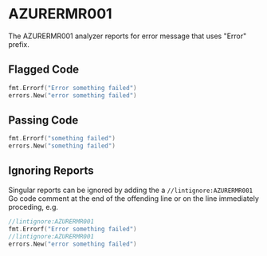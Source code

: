 # AZURERMR001

The AZURERMR001 analyzer reports for error message that uses "Error" prefix.

## Flagged Code

```go
fmt.Errorf("Error something failed")
errors.New("error something failed")
```

## Passing Code

```go
fmt.Errorf("something failed")
errors.New("something failed")
```

## Ignoring Reports

Singular reports can be ignored by adding the a `//lintignore:AZURERMR001` Go code comment at the end of the offending line or on the line immediately proceding, e.g.

```go
//lintignore:AZURERMR001
fmt.Errorf("Error something failed")
//lintignore:AZURERMR001
errors.New("error something failed")
```

